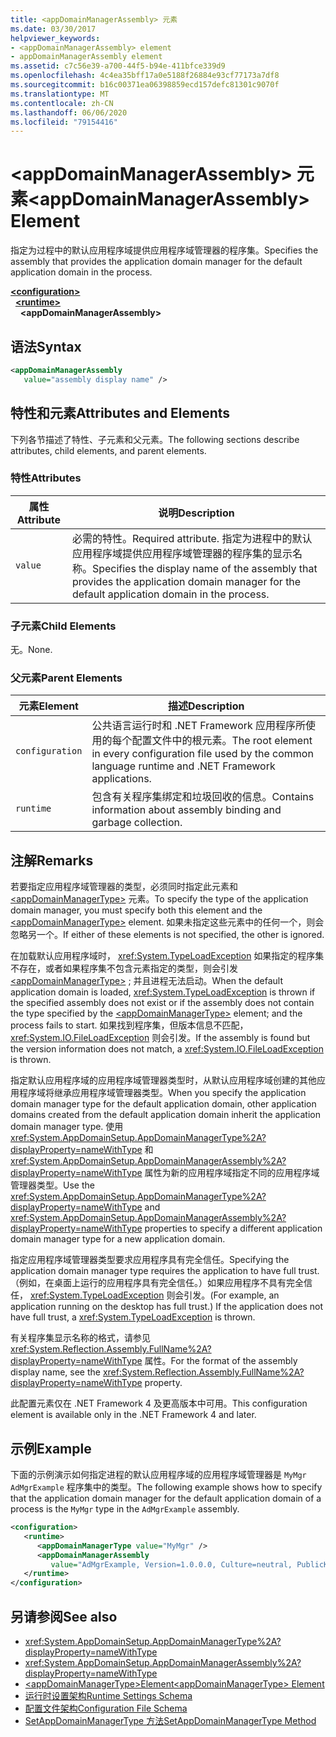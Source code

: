 ```yaml
---
title: <appDomainManagerAssembly> 元素
ms.date: 03/30/2017
helpviewer_keywords:
- <appDomainManagerAssembly> element
- appDomainManagerAssembly element
ms.assetid: c7c56e39-a700-44f5-b94e-411bfce339d9
ms.openlocfilehash: 4c4ea35bff17a0e5188f26884e93cf77173a7df8
ms.sourcegitcommit: b16c00371ea06398859ecd157defc81301c9070f
ms.translationtype: MT
ms.contentlocale: zh-CN
ms.lasthandoff: 06/06/2020
ms.locfileid: "79154416"
---
```

# <a name="appdomainmanagerassembly-element"></a><span data-ttu-id="76235-102">\<appDomainManagerAssembly> 元素</span><span class="sxs-lookup"><span data-stu-id="76235-102">\<appDomainManagerAssembly> Element</span></span>
<span data-ttu-id="76235-103">指定为过程中的默认应用程序域提供应用程序域管理器的程序集。</span><span class="sxs-lookup"><span data-stu-id="76235-103">Specifies the assembly that provides the application domain manager for the default application domain in the process.</span></span>  
  
[**\<configuration>**](../configuration-element.md)\
&nbsp;&nbsp;[**\<runtime>**](runtime-element.md)\
&nbsp;&nbsp;&nbsp;&nbsp;**\<appDomainManagerAssembly>**  
  
## <a name="syntax"></a><span data-ttu-id="76235-104">语法</span><span class="sxs-lookup"><span data-stu-id="76235-104">Syntax</span></span>  
  
```xml  
<appDomainManagerAssembly
   value="assembly display name" />  
```  
  
## <a name="attributes-and-elements"></a><span data-ttu-id="76235-105">特性和元素</span><span class="sxs-lookup"><span data-stu-id="76235-105">Attributes and Elements</span></span>  
 <span data-ttu-id="76235-106">下列各节描述了特性、子元素和父元素。</span><span class="sxs-lookup"><span data-stu-id="76235-106">The following sections describe attributes, child elements, and parent elements.</span></span>  
  
### <a name="attributes"></a><span data-ttu-id="76235-107">特性</span><span class="sxs-lookup"><span data-stu-id="76235-107">Attributes</span></span>  
  
|<span data-ttu-id="76235-108">属性</span><span class="sxs-lookup"><span data-stu-id="76235-108">Attribute</span></span>|<span data-ttu-id="76235-109">说明</span><span class="sxs-lookup"><span data-stu-id="76235-109">Description</span></span>|  
|---------------|-----------------|  
|`value`|<span data-ttu-id="76235-110">必需的特性。</span><span class="sxs-lookup"><span data-stu-id="76235-110">Required attribute.</span></span> <span data-ttu-id="76235-111">指定为进程中的默认应用程序域提供应用程序域管理器的程序集的显示名称。</span><span class="sxs-lookup"><span data-stu-id="76235-111">Specifies the display name of the assembly that provides the application domain manager for the default application domain in the process.</span></span>|  
  
### <a name="child-elements"></a><span data-ttu-id="76235-112">子元素</span><span class="sxs-lookup"><span data-stu-id="76235-112">Child Elements</span></span>  
 <span data-ttu-id="76235-113">无。</span><span class="sxs-lookup"><span data-stu-id="76235-113">None.</span></span>  
  
### <a name="parent-elements"></a><span data-ttu-id="76235-114">父元素</span><span class="sxs-lookup"><span data-stu-id="76235-114">Parent Elements</span></span>  
  
|<span data-ttu-id="76235-115">元素</span><span class="sxs-lookup"><span data-stu-id="76235-115">Element</span></span>|<span data-ttu-id="76235-116">描述</span><span class="sxs-lookup"><span data-stu-id="76235-116">Description</span></span>|  
|-------------|-----------------|  
|`configuration`|<span data-ttu-id="76235-117">公共语言运行时和 .NET Framework 应用程序所使用的每个配置文件中的根元素。</span><span class="sxs-lookup"><span data-stu-id="76235-117">The root element in every configuration file used by the common language runtime and .NET Framework applications.</span></span>|  
|`runtime`|<span data-ttu-id="76235-118">包含有关程序集绑定和垃圾回收的信息。</span><span class="sxs-lookup"><span data-stu-id="76235-118">Contains information about assembly binding and garbage collection.</span></span>|  
  
## <a name="remarks"></a><span data-ttu-id="76235-119">注解</span><span class="sxs-lookup"><span data-stu-id="76235-119">Remarks</span></span>  
 <span data-ttu-id="76235-120">若要指定应用程序域管理器的类型，必须同时指定此元素和 [\<appDomainManagerType>](appdomainmanagertype-element.md) 元素。</span><span class="sxs-lookup"><span data-stu-id="76235-120">To specify the type of the application domain manager, you must specify both this element and the [\<appDomainManagerType>](appdomainmanagertype-element.md) element.</span></span> <span data-ttu-id="76235-121">如果未指定这些元素中的任何一个，则会忽略另一个。</span><span class="sxs-lookup"><span data-stu-id="76235-121">If either of these elements is not specified, the other is ignored.</span></span>  
  
 <span data-ttu-id="76235-122">在加载默认应用程序域时， <xref:System.TypeLoadException> 如果指定的程序集不存在，或者如果程序集不包含元素指定的类型，则会引发 [\<appDomainManagerType>](appdomainmanagertype-element.md) ; 并且进程无法启动。</span><span class="sxs-lookup"><span data-stu-id="76235-122">When the default application domain is loaded, <xref:System.TypeLoadException> is thrown if the specified assembly does not exist or if the assembly does not contain the type specified by the [\<appDomainManagerType>](appdomainmanagertype-element.md) element; and the process fails to start.</span></span> <span data-ttu-id="76235-123">如果找到程序集，但版本信息不匹配， <xref:System.IO.FileLoadException> 则会引发。</span><span class="sxs-lookup"><span data-stu-id="76235-123">If the assembly is found but the version information does not match, a <xref:System.IO.FileLoadException> is thrown.</span></span>  
  
 <span data-ttu-id="76235-124">指定默认应用程序域的应用程序域管理器类型时，从默认应用程序域创建的其他应用程序域将继承应用程序域管理器类型。</span><span class="sxs-lookup"><span data-stu-id="76235-124">When you specify the application domain manager type for the default application domain, other application domains created from the default application domain inherit the application domain manager type.</span></span> <span data-ttu-id="76235-125">使用 <xref:System.AppDomainSetup.AppDomainManagerType%2A?displayProperty=nameWithType> 和 <xref:System.AppDomainSetup.AppDomainManagerAssembly%2A?displayProperty=nameWithType> 属性为新的应用程序域指定不同的应用程序域管理器类型。</span><span class="sxs-lookup"><span data-stu-id="76235-125">Use the <xref:System.AppDomainSetup.AppDomainManagerType%2A?displayProperty=nameWithType> and <xref:System.AppDomainSetup.AppDomainManagerAssembly%2A?displayProperty=nameWithType> properties to specify a different application domain manager type for a new application domain.</span></span>  
  
 <span data-ttu-id="76235-126">指定应用程序域管理器类型要求应用程序具有完全信任。</span><span class="sxs-lookup"><span data-stu-id="76235-126">Specifying the application domain manager type requires the application to have full trust.</span></span> <span data-ttu-id="76235-127">（例如，在桌面上运行的应用程序具有完全信任。）如果应用程序不具有完全信任， <xref:System.TypeLoadException> 则会引发。</span><span class="sxs-lookup"><span data-stu-id="76235-127">(For example, an application running on the desktop has full trust.) If the application does not have full trust, a <xref:System.TypeLoadException> is thrown.</span></span>  
  
 <span data-ttu-id="76235-128">有关程序集显示名称的格式，请参见 <xref:System.Reflection.Assembly.FullName%2A?displayProperty=nameWithType> 属性。</span><span class="sxs-lookup"><span data-stu-id="76235-128">For the format of the assembly display name, see the <xref:System.Reflection.Assembly.FullName%2A?displayProperty=nameWithType> property.</span></span>  
  
 <span data-ttu-id="76235-129">此配置元素仅在 .NET Framework 4 及更高版本中可用。</span><span class="sxs-lookup"><span data-stu-id="76235-129">This configuration element is available only in the .NET Framework 4 and later.</span></span>  
  
## <a name="example"></a><span data-ttu-id="76235-130">示例</span><span class="sxs-lookup"><span data-stu-id="76235-130">Example</span></span>  
 <span data-ttu-id="76235-131">下面的示例演示如何指定进程的默认应用程序域的应用程序域管理器是 `MyMgr` `AdMgrExample` 程序集中的类型。</span><span class="sxs-lookup"><span data-stu-id="76235-131">The following example shows how to specify that the application domain manager for the default application domain of a process is the `MyMgr` type in the `AdMgrExample` assembly.</span></span>  
  
```xml  
<configuration>  
   <runtime>  
      <appDomainManagerType value="MyMgr" />  
      <appDomainManagerAssembly
         value="AdMgrExample, Version=1.0.0.0, Culture=neutral, PublicKeyToken=6856bccf150f00b3" />  
   </runtime>  
</configuration>  
```  
  
## <a name="see-also"></a><span data-ttu-id="76235-132">另请参阅</span><span class="sxs-lookup"><span data-stu-id="76235-132">See also</span></span>

- <xref:System.AppDomainSetup.AppDomainManagerType%2A?displayProperty=nameWithType>
- <xref:System.AppDomainSetup.AppDomainManagerAssembly%2A?displayProperty=nameWithType>
- [<span data-ttu-id="76235-133">\<appDomainManagerType>Element</span><span class="sxs-lookup"><span data-stu-id="76235-133">\<appDomainManagerType> Element</span></span>](appdomainmanagertype-element.md)
- [<span data-ttu-id="76235-134">运行时设置架构</span><span class="sxs-lookup"><span data-stu-id="76235-134">Runtime Settings Schema</span></span>](index.md)
- [<span data-ttu-id="76235-135">配置文件架构</span><span class="sxs-lookup"><span data-stu-id="76235-135">Configuration File Schema</span></span>](../index.md)
- [<span data-ttu-id="76235-136">SetAppDomainManagerType 方法</span><span class="sxs-lookup"><span data-stu-id="76235-136">SetAppDomainManagerType Method</span></span>](../../../unmanaged-api/hosting/iclrcontrol-setappdomainmanagertype-method.md)
